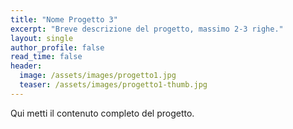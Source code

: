 ```yaml
---
title: "Nome Progetto 3"
excerpt: "Breve descrizione del progetto, massimo 2-3 righe."
layout: single
author_profile: false
read_time: false
header:
  image: /assets/images/progetto1.jpg
  teaser: /assets/images/progetto1-thumb.jpg
---
```


Qui metti il contenuto completo del progetto.
